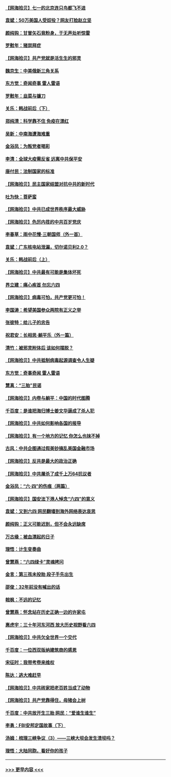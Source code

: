 #### [【网海拾贝】七一的北京连只鸟都飞不进](../pages/nsc993/n13041377.md?t=06232201) 
#### [袁斌：50万美国人受奴役？网友打脸赵立坚](../pages/nsc993/n13041330.md?t=06232201) 
#### [颜纯钩：甘冒矢石竟粉身，于无声处听惊雷](../pages/nsc993/n13041140.md?t=06232201) 
#### [罗慰年：猪崇拜症](../pages/nsc993/n13041071.md?t=06232201) 
#### [【网海拾贝】共产党就是活生生的邪灵](../pages/nsc993/n13036627.md?t=06232201) 
#### [魏京生：中美俄新三角关系](../pages/nsc993/n13035986.md?t=06232201) 
#### [东方觉：奇闻奇事 雷人雷语](../pages/nsc993/n13035878.md?t=06232201) 
#### [罗慰年：韭菜与镰刀](../pages/nsc993/n13034374.md?t=06232201) 
#### [关乐：韩战前后（下）](../pages/nsc993/n13034113.md?t=06232201) 
#### [郑纯清：科学靠不住 免疫在漂红](../pages/nsc993/n13034093.md?t=06232201) 
#### [吴新：中南海遭海难重](../pages/nsc993/n13034084.md?t=06232201) 
#### [金浴凤：为叛党者喝彩](../pages/nsc993/n13034058.md?t=06232201) 
#### [李清：全球大疫需反省 远离中共保平安](../pages/nsc993/n13033784.md?t=06232201) 
#### [唐付民：法制国家的标准](../pages/nsc993/n13032944.md?t=06232201) 
#### [【网海拾贝】民主国家结盟对抗中共的新时代](../pages/nsc993/n13031717.md?t=06232201) 
#### [吐为快：菩萨蛮](../pages/nsc993/n13030033.md?t=06232201) 
#### [【网海拾贝】中共已成世界秩序最大威胁](../pages/nsc993/n13028138.md?t=06232201) 
#### [【网海拾贝】色厉内荏的中共百岁党庆](../pages/nsc993/n13025582.md?t=06232201) 
#### [李春草：雨中花慢‧三朝国师（外一首）](../pages/nsc993/n13025567.md?t=06232201) 
#### [袁斌：广东核电站泄漏，切尔诺贝利2.0？](../pages/nsc993/n13025475.md?t=06232201) 
#### [关乐：韩战前后（上）](../pages/nsc993/n13025387.md?t=06232201) 
#### [【网海拾贝】中共最有可能是集体坏死](../pages/nsc993/n13023101.md?t=06232201) 
#### [界立建：痛心疾首 勿忘六四](../pages/nsc993/n13022339.md?t=06232201) 
#### [【网海拾贝】病毒可怕，共产党更可怕！](../pages/nsc993/n13020728.md?t=06232201) 
#### [李国涛：希望美国参众两院有正义之举](../pages/nsc993/n13020674.md?t=06232201) 
#### [张彼特：给儿子的忠告](../pages/nsc993/n13018934.md?t=06232201) 
#### [祝君安：长相思‧躺平乐（外一篇）](../pages/nsc993/n13018923.md?t=06232201) 
#### [清竹：被邪灵附体后 该如何摆脱？](../pages/nsc993/n13018877.md?t=06232201) 
#### [【网海拾贝】中共抵制病毒起源调查令人生疑](../pages/nsc993/n13017785.md?t=06232201) 
#### [东方觉：奇事奇闻 雷人雷语](../pages/nsc993/n13017577.md?t=06232201) 
#### [慧真：“三胎”民谣](../pages/nsc993/n13017394.md?t=06232201) 
#### [【网海拾贝】内卷与躺平：中国的时代图腾](../pages/nsc993/n13016128.md?t=06232201) 
#### [千百度：是谁把海归博士姜文华逼成了杀人犯](../pages/nsc993/n13015218.md?t=06232201) 
#### [【网海拾贝】中共如何影响各国的报导](../pages/nsc993/n13012599.md?t=06232201) 
#### [【网海拾贝】有一个地方的记忆 你怎么也抹不掉](../pages/nsc993/n13009802.md?t=06232201) 
#### [古风：中共企图通过假美钞搞乱美国金融市场](../pages/nsc993/n13009626.md?t=06232201) 
#### [【网海拾贝】反共是最大的政治正确](../pages/nsc993/n13007051.md?t=06232201) 
#### [【网海拾贝】中共屠杀了成千上万64抗议者](../pages/nsc993/n13002713.md?t=06232201) 
#### [金浴凤：“六·四”的伤痕（两篇）](../pages/nsc993/n13001719.md?t=06232201) 
#### [【网海拾贝】国安法下港人悼念“六四”的意义](../pages/nsc993/n13001039.md?t=06232201) 
#### [袁斌：又到六四 网民翻墙到海外网络表达哀思](../pages/nsc993/n13000995.md?t=06232201) 
#### [颜纯钩：正义可能迟到，但不会永远缺席](../pages/nsc993/n13000920.md?t=06232201) 
#### [万古缘：被血漂起的日子](../pages/nsc993/n13000914.md?t=06232201) 
#### [理悟：计生变奏曲](../pages/nsc993/n13000414.md?t=06232201) 
#### [曾慧燕：“六四绿卡”灵魂拷问](../pages/nsc993/n13000277.md?t=06232201) 
#### [金言：第三孩未投胎 段子手先出生](../pages/nsc993/n13000215.md?t=06232201) 
#### [邵俊：32年前没有喊出的话](../pages/nsc993/n13000181.md?t=06232201) 
#### [戟枫：不远的记忆](../pages/nsc993/n13000121.md?t=06232201) 
#### [曾慧燕：怀念站在历史正确一边的许家屯](../pages/nsc993/n13000073.md?t=06232201) 
#### [惠虎宇：三十年河东河西 放大历史视野看六四](../pages/nsc993/n13000018.md?t=06232201) 
#### [【网海拾贝】中共欠全世界一个交代](../pages/nsc993/n12998706.md?t=06232201) 
#### [千百度：一位西双版纳建筑商的感恩](../pages/nsc993/n12998487.md?t=06232201) 
#### [宋征时：我带考卷来维权](../pages/nsc993/n12994088.md?t=06232201) 
#### [陈达：逃大难赶早](../pages/nsc993/n12993569.md?t=06232201) 
#### [【网海拾贝】中共砖家把老百姓当成了动物](../pages/nsc993/n12993483.md?t=06232201) 
#### [【网海拾贝】共产党靠得住，母猪会上树](../pages/nsc993/n12990730.md?t=06232201) 
#### [千百度：中共放开生三胎 网民：“爱谁生谁生”](../pages/nsc993/n12990644.md?t=06232201) 
#### [李勇：FBI安邦定国故事（下）](../pages/nsc993/n12987854.md?t=06232201) 
#### [汤姆：梳理三峡争议（3）——三峡大坝会发生溃坝吗？](../pages/nsc993/n12989806.md?t=06232201) 
#### [理悟：大陆同胞，看好你的孩子](../pages/nsc993/n12989778.md?t=06232201) 

----
#### [ >>> 更早内容 <<< ](../indexes/nsc993-earlier.md)
